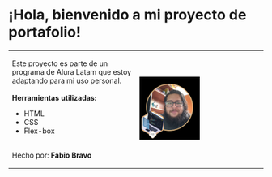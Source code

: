 # ¡Hola, bienvenido a mi proyecto de portafolio!

<table style="border: none;">
  <tr>
    <td width="50%" valign="top" style="border: none;">
        <p>Este proyecto es parte de un programa de Alura Latam que estoy adaptando para mi uso personal. 
            <br><br><strong>Herramientas utilizadas:</strong>
            <br><ul><li>HTML</li><li>CSS</li><li>Flex-box</li></ul>
            <br>Hecho por: <strong>Fabio Bravo</strong> 
        </p>
    </td>
    <td width="50%" valign="center" halign="center" style="border: none;"> <img src="https://raw.githubusercontent.com/Fbiosb/Portafolio/main/assets/perfil%20con%20insignia%20one.png" alt="Mi foto de perfil" width="50%">
    </td>
  </tr>
</table>

